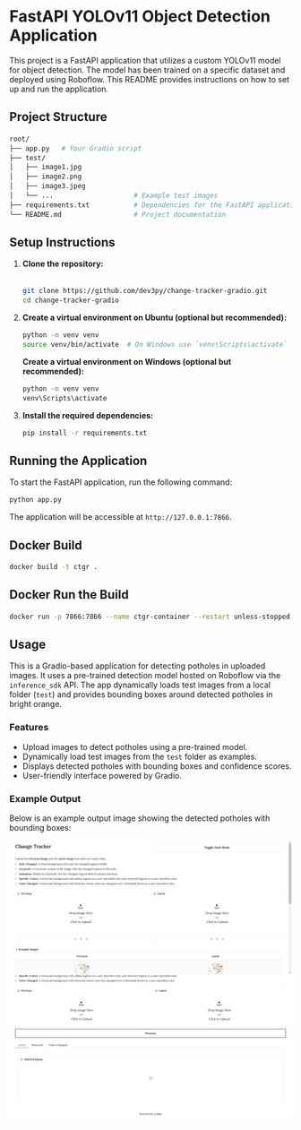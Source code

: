 # FastAPI YOLOv11 Object Detection Application

This project is a FastAPI application that utilizes a custom YOLOv11 model for object detection. The model has been trained on a specific dataset and deployed using Roboflow. This README provides instructions on how to set up and run the application.

## Project Structure

```bash
root/
├── app.py   # Your Gradio script
├── test/
│   ├── image1.jpg
│   ├── image2.png
│   ├── image3.jpeg
│   └── ...                    # Example test images
├── requirements.txt           # Dependencies for the FastAPI application
└── README.md                  # Project documentation
```

## Setup Instructions

1. **Clone the repository:**

    ```bash

    git clone https://github.com/dev3py/change-tracker-gradio.git
    cd change-tracker-gradio

    ```

2. **Create a virtual environment on Ubuntu (optional but recommended):**

    ```bash
    python -m venv venv
    source venv/bin/activate  # On Windows use `venv\Scripts\activate`
    ```

    **Create a virtual environment on Windows (optional but recommended):**

    ```bash
    python -m venv venv
    venv\Scripts\activate
    ```

3. **Install the required dependencies:**

    ```bash
    pip install -r requirements.txt
    ```

## Running the Application

To start the FastAPI application, run the following command:

```bash
python app.py
```

The application will be accessible at `http://127.0.0.1:7866`.

## Docker Build


```bash
docker build -t ctgr .
```

## Docker Run the Build

```bash
docker run -p 7866:7866 --name ctgr-container --restart unless-stopped -d ctgr
```

## Usage

This is a Gradio-based application for detecting potholes in uploaded images. It uses a pre-trained detection model hosted on Roboflow via the `inference_sdk` API. The app dynamically loads test images from a local folder (`test`) and provides bounding boxes around detected potholes in bright orange.

### Features

* Upload images to detect potholes using a pre-trained model.
* Dynamically load test images from the `test` folder as examples.
* Displays detected potholes with bounding boxes and confidence scores.
* User-friendly interface powered by Gradio.
  
### Example Output

Below is an example output image showing the detected potholes with bounding boxes:

![Example Output](ui-sample.png)
